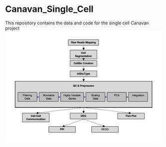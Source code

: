 # Canavan_Single_Cell
This repository contains the data and code for the single cell Canavan project
![](pipeline.png)
